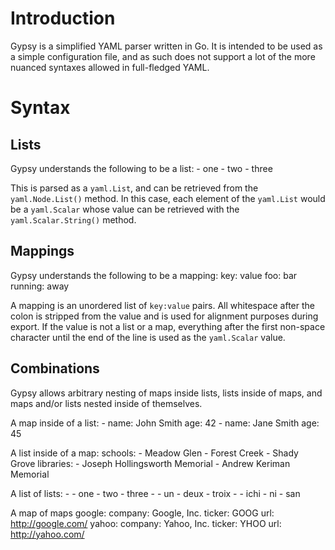 Introduction
============

Gypsy is a simplified YAML parser written in Go.  It is intended to be used as
a simple configuration file, and as such does not support a lot of the more
nuanced syntaxes allowed in full-fledged YAML.

Syntax
======

Lists
-----

Gypsy understands the following to be a list:
    - one
    - two
    - three

This is parsed as a `yaml.List`, and can be retrieved from the
`yaml.Node.List()` method.  In this case, each element of the `yaml.List` would
be a `yaml.Scalar` whose value can be retrieved with the `yaml.Scalar.String()`
method.

Mappings
--------

Gypsy understands the following to be a mapping:
    key:     value
    foo:     bar
    running: away

A mapping is an unordered list of `key:value` pairs.  All whitespace after the
colon is stripped from the value and is used for alignment purposes during
export.  If the value is not a list or a map, everything after the first
non-space character until the end of the line is used as the `yaml.Scalar`
value.

Combinations
------------

Gypsy allows arbitrary nesting of maps inside lists, lists inside of maps, and
maps and/or lists nested inside of themselves.

A map inside of a list:
    - name: John Smith
      age:  42
    - name: Jane Smith
      age:  45

A list inside of a map:
    schools:
      - Meadow Glen
      - Forest Creek
      - Shady Grove
    libraries:
      - Joseph Hollingsworth Memorial
      - Andrew Keriman Memorial

A list of lists:
    - - one
      - two
      - three
    - - un
      - deux
      - troix
    - - ichi
      - ni
      - san

A map of maps
    google:
      company: Google, Inc.
      ticker:  GOOG
      url:     http://google.com/
    yahoo:
      company: Yahoo, Inc.
      ticker:  YHOO
      url:     http://yahoo.com/
